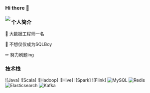 ### Hi there 👋
<img align="left" src="https://github-readme-stats.vercel.app/api?username=Jface001&include_all_commits=true&count_private-true&custom_title=Jface001'%20GitHub%20Stats&line_height=30&show_icons=true&hide_border=true&bg_color=192133&title_color=efb752&icon_color=efb752&text_color=70bed9">

### 个人简介

👦 大数据工程师一名

👦 不想仅仅成为SQLBoy

✏  努力刷题ing

### 技术栈

![Java]
![Scala]
![Hadoop]
![Hive]
![Spark]
![Flink]
![MySQL](https://img.shields.io/badge/-MySQL-192133?style=flat-square&logo=mysql&logoColor=white)
![Redis](https://img.shields.io/badge/-Redis-192133?style=flat-square&logo=redis&logoColor=white)
![Elasticsearch](https://img.shields.io/badge/-Elasticsearch-192133?style=flat-square&logo=elasticsearch&logoColor=white)
![Kafka](https://img.shields.io/badge/-Kafka-192133?style=flat-square&logo=apache-kafka&logoColor=white)



